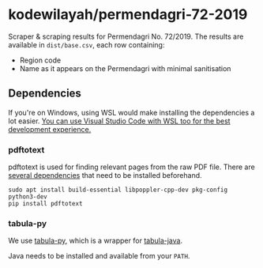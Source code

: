 # kodewilayah/permendagri-72-2019

Scraper & scraping results for Permendagri No. 72/2019. The results are available in `dist/base.csv`, each row containing:

* Region code
* Name as it appears on the Permendagri with minimal sanitisation

## Dependencies

If you're on Windows, using WSL would make installing the dependencies a lot easier. [You can use Visual Studio Code with WSL too for the best development experience.](https://code.visualstudio.com/docs/remote/wsl)

### pdftotext

pdftotext is used for finding relevant pages from the raw PDF file. There are [several dependencies](https://pypi.org/project/pdftotext/) that need to be installed beforehand.

    sudo apt install build-essential libpoppler-cpp-dev pkg-config python3-dev
    pip install pdftotext

### tabula-py

We use [tabula-py](https://pypi.org/project/tabula-py/), which is a wrapper for [tabula-java](https://github.com/tabulapdf/tabula-java).

Java needs to be installed and available from your `PATH`.